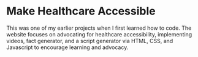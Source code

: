 # Make Healthcare Accessible
This was one of my earlier projects when I first learned how to code. The website focuses on advocating for healthcare accessibility, implementing videos, fact generator, and a script generator via HTML, CSS, and Javascript to encourage learning and advocacy.
